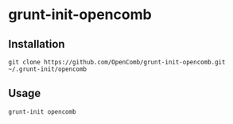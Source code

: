
# grunt-init-opencomb

## Installation

```
git clone https://github.com/OpenComb/grunt-init-opencomb.git ~/.grunt-init/opencomb
```

## Usage

```
grunt-init opencomb
```

